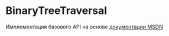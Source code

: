 # BinaryTreeTraversal
Имплементация базового API на основе [документации MSDN](https://learn.microsoft.com/ru-ru/aspnet/core/tutorials/min-web-api?view=aspnetcore-7.0&tabs=visual-studio)
